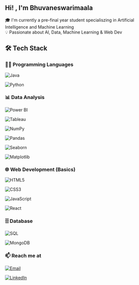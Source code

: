 ## Hi! , I'm Bhuvaneswarimaala 

🎓 I'm currently a pre-final year student specialiszing in Artificial Intelligence and Machine Learning  
💡 Passionate about AI, Data, Machine Learning & Web Dev  

## 🛠️ Tech Stack

### 🧑‍💻 Programming Languages
![Java](https://img.shields.io/badge/Java-ED8B00?style=for-the-badge&logo=java&logoColor=white)

![Python](https://img.shields.io/badge/Python-3776AB?style=for-the-badge&logo=python&logoColor=white)

### 📊 Data Analysis
![Power BI](https://img.shields.io/badge/Power%20BI-F2C811?style=for-the-badge&logo=powerbi&logoColor=black)

![Tableau](https://img.shields.io/badge/Tableau-E97627?style=for-the-badge&logo=tableau&logoColor=white)

![NumPy](https://img.shields.io/badge/NumPy-013243?style=for-the-badge&logo=numpy&logoColor=white)

![Pandas](https://img.shields.io/badge/Pandas-150458?style=for-the-badge&logo=pandas&logoColor=white)

![Seaborn](https://img.shields.io/badge/Seaborn-3776AB?style=for-the-badge&logo=python&logoColor=white)

![Matplotlib](https://img.shields.io/badge/Matplotlib-000000?style=for-the-badge&logo=matplotlib&logoColor=white)

### 🌐 Web Development (Basics)
![HTML5](https://img.shields.io/badge/HTML5-E34F26?style=for-the-badge&logo=html5&logoColor=white)

![CSS3](https://img.shields.io/badge/CSS3-1572B6?style=for-the-badge&logo=css3&logoColor=white)

![JavaScript](https://img.shields.io/badge/JavaScript-F7DF1E?style=for-the-badge&logo=javascript&logoColor=black)

![React](https://img.shields.io/badge/React-20232A?style=for-the-badge&logo=react&logoColor=61DAFB)

### 🗄️ Database
![SQL](https://img.shields.io/badge/SQL-4479A1?style=for-the-badge&logo=mysql&logoColor=white)

![MongoDB](https://img.shields.io/badge/MongoDB-4EA94B?style=for-the-badge&logo=mongodb&logoColor=white)

### 📫 Reach me at
[![Email](https://img.shields.io/badge/Email-D14836?style=for-the-badge&logo=gmail&logoColor=white)](https://mail.google.com/mail/?view=cm&fs=1&to=bhuvaneshwarimaala@gmail.com)

[![LinkedIn](https://img.shields.io/badge/LinkedIn-blue?style=for-the-badge&logo=linkedin&logoColor=white)](https://www.linkedin.com/in/bhuvaneswarimaala-r/)
